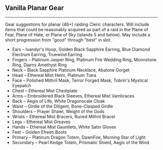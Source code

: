 ## Vanilla Planar Gear

---

Gear suggestions for planar (46+) raiding Cleric characters. Will include items that could be reasonably acquired as part of a raid in the Plane of Fear, Plane of Hate, or Plane of Sky (islands 5 and below). May include a short progression from "good" through "best" in slot.

* Ears – Ivandyr's Hoop, Golden Black Sapphire Earring, Blue Diamond Electrum Earring, Truewind Earring
* Fingers – Platinum Jasper Ring, Platinum Fire Wedding Ring, Moonstone Ring, Djarns Amethyst Ring
* Neck – Black Sapphire Platinum Necklace, Abalone Gorget
* Head – Ethereal Mist Helm, Platinum Tiara
* Face – Polished Mithril Mask, Terror Forged Mask, Tobrin's Mystical Eyepatch
* Chest – Ethereal Mist Chestplate
* Arms – Embroidered Black Sleeves, Ethereal Mist Vambraces
* Back – Aegis of Life, White Dragonscale Cloak
* Waist – Girdle of the Diligent, Bone-Clasped Girdle
* Shoulders – Prayer Shawl, Weight of the Gods
* Wrists – Ethereal Mist Bracers, Runed Mithril Bracer
* Legs – Ethereal Mist Greaves
* Hands – Ethereal Mist Gauntlets, White Satin Gloves
* Feet – Golden Efreeti Boots
* Primary – Platinum Dragon Totem, DawnFire, Morning Star of Light
* Secondary – Pearl Kedge Totem, Prismatic Shield, Aegis of the Wind
